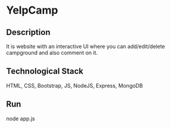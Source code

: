 # YelpCamp

## Description
It is website with an interactive UI where you can add/edit/delete campground and also comment on it.

## Technological Stack

HTML, CSS, Bootstrap, JS, NodeJS, Express, MongoDB

## Run

node app.js
